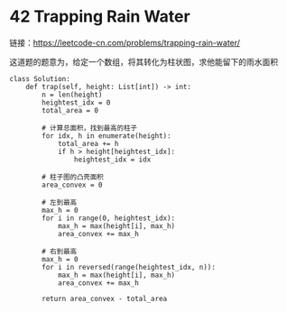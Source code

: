 # 42 Trapping Rain Water

链接：https://leetcode-cn.com/problems/trapping-rain-water/

这道题的题意为，给定一个数组，将其转化为柱状图，求他能留下的雨水面积

```angular2
class Solution:
    def trap(self, height: List[int]) -> int:
        n = len(height)
        heightest_idx = 0
        total_area = 0

        # 计算总面积，找到最高的柱子
        for idx, h in enumerate(height):
            total_area += h
            if h > height[heightest_idx]:
                heightest_idx = idx

        # 柱子图的凸壳面积
        area_convex = 0

        # 左到最高
        max_h = 0
        for i in range(0, heightest_idx):
            max_h = max(height[i], max_h)
            area_convex += max_h
        
        # 右到最高
        max_h = 0 
        for i in reversed(range(heightest_idx, n)):
            max_h = max(height[i], max_h)
            area_convex += max_h

        return area_convex - total_area
```